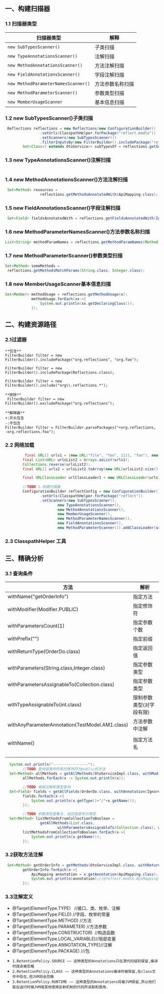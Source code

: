 ## 一、构建扫描器

### 1.1 扫描器类型

| 扫描器类型                               | 解释       |
| ----------------------------------- | -------- |
| `new SubTypesScanner()`             | 子类扫描     |
| `new TypeAnnotationsScanner() `     | 注解扫描     |
| `new MethodAnnotationsScanner()`    | 方法注解扫描   |
| `new FieldAnnotationsScanner()`     | 字段注解扫描   |
| `new MethodParameterNamesScanner()` | 方法参数名称扫描 |
| `new MethodParameterScanner()`      | 参数类型扫描   |
| `new MemberUsageScanner`            | 基本信息扫描   |



###  1.2 new SubTypesScanner()子类扫描

```java
 Reflections reflections = new Reflections(new ConfigurationBuilder()
                .setUrls(ClasspathHelper.forPackage("reflect.modle"))
                .setScanners(new SubTypesScanner())
                .filterInputsBy(new FilterBuilder().includePackage("reflect.modle")));
        Set<Class<? extends OtoService>> subTypesOf = reflections.getSubTypesOf(OtoService.class);
```



### 1.3 new TypeAnnotationsScanner()注解扫描

```

```

### 1.4 new MethodAnnotationsScanner()方法注解扫描

```java
 Set<Method> resources =
                reflections.getMethodsAnnotatedWith(ApiMapping.class);
```

### 1.5 new FieldAnnotationsScanner()字段注解扫描

```java
 Set<Field> fieldsAnnotatedWith = reflections.getFieldsAnnotatedWith(Ignore.class);
```



### 1.6 new MethodParameterNamesScanner()方法参数名称扫描

```java
List<String> methodParamNames = reflections.getMethodParamNames(Method method);
```



### 1.7 new MethodParameterScanner()参数类型扫描

```java
Set<Method> someMethods =
 reflections.getMethodsMatchParams(String.class, Integer.class);
```



### 1.8 new MemberUsageScanner基本信息扫描

```java
Set<Member> methodUsage = reflections.getMethodUsage(x);
            methodUsage.forEach(xx->{
                System.out.println(xx.getDeclaringClass());
            });
```



## 二、构建资源路径

### 2.1过滤器

```
**包含**
FilterBuilder filter = new FilterBuilder().includePackage("org.reflections", "org.foo");

FilterBuilder filter = new FilterBuilder().includePackage(Reflections.class);

FilterBuilder filter = new FilterBuilder().include("org\\.reflections.*");

**排除**
 FilterBuilder filter = new FilterBuilder().excludePackage("org.reflections");
 
**解释器**
+:开头包含
-:不包含
FilterBuilder filter = FilterBuilder.parsePackages("+org.reflections, -org.reflections.foo");
```

### 2.2 网络加载

```java
         final URL[] urls1 = {new URL("file", "foo", 1111, "foo"), new URL("file", "bar", 1111, "bar"),new URL("file", "baz", 1111, "baz")};
        final List<URL> urlsList2 = Arrays.asList(urls1);
        Collections.reverse(urlsList2);
        final URL[] urls2 = urlsList2.toArray(new URL[urlsList2.size()]);

        final URLClassLoader urlClassLoader1 = new URLClassLoader(urls1, null);
       
        //TODO 1.构建扫描器
        ConfigurationBuilder reflectConfig = new ConfigurationBuilder()
                .setUrls(ClasspathHelper.forPackage("reflect"))
                .setScanners(new SubTypesScanner(),
                        new TypeAnnotationsScanner(),
                        new MethodAnnotationsScanner(),
                        new MemberUsageScanner(),
                        new MethodParameterNamesScanner(),
                        new FieldAnnotationsScanner(),
                        new MethodParameterScanner()).addClassLoader(urlClassLoader1);

```

### 2.3 ClasspathHelper 工具





## 三、精确分析

### 3.1 查询条件

| 方法                                       | 解析            |
| ---------------------------------------- | ------------- |
| withName("getOrderInfo")                 | 指定方法          |
| withModifier(Modifier.PUBLIC)            | 指定修饰符         |
| withParametersCount(1)                   | 指定参数个数        |
| withPrefix("")                           | 指定前缀          |
| withReturnType(OrderDo.class)            | 指定返回值         |
| withParameters(String.class,Integer.class) | 指定参数类型        |
| withParametersAssignableTo(Collection.class) | 指定参数类型        |
| withTypeAssignableTo(int.class)          | 限制参数类型(对字段有限) |
| withAnyParameterAnnotation(TestModel.AM1.class) | 方法参数中注解       |
|                                          |               |
| withName()                               | 指定方法名         |
|                                          |               |
|                                          |               |
|                                          |               |

```java
  System.out.println("----------------");
        //TODO 查询该类中所有的修饰符为public的方法
  Set<Method> allMethods = getAllMethods(OtoServiceImpl.class, withModifier(Modifier.PUBLIC), withParameters(String.class, Integer.class));
        allMethods.forEach(x -> System.out.println(x));

        //TODO 根据注解和类型查询
  Set<Field> fields = getAllFields(OrderDo.class, withAnnotation(Ignore.class), withTypeAssignableTo(int.class));
        fields.forEach(x->{
            System.out.println(x.getType()+"/"+x.getName());
        });

        //TODO 参数类型是集合，返回值是布尔类型
  Set<Method> listMethodsFromCollectionToBoolean =
                getAllMethods(List.class,
                        withParametersAssignableTo(Collection.class), withReturnType(boolean.class));
        listMethodsFromCollectionToBoolean.forEach(x->{
            System.out.println(x.getName());
        });
```

### 3.2获取方法注解

```java
 Set<Method> getOrderInfo = getMethods(OtoServiceImpl.class, withReturnType(OrderDo.class), withName("getOrderInfo"));
        getOrderInfo.forEach(x->{
            ApiMapping annotation = x.getAnnotation(ApiMapping.class);
            System.out.println(annotation);//@reflect.modle.ApiMapping(value=orderInfo)
        });
```

### 3.3注解定义

[^Documented 注解]: Documented 注解表明这个注解应该被 javadoc工具记录. 默认情况下,javadoc是不包括注解的. 但如果声明注解时指定了 @Documented,则它会被 javadoc 之类的工具处理, 所以注解类型信息也会被包括在生成的文档中
[^Inherited 注解]: 它指明被注解的类会自动继承. 更具体地说,如果定义注解时使用了 @Inherited 标记,然后用定义的注解来标注另一个父类, 父类又有一个子类(subclass),则父类的所有属性将被继承到它的子类中
[^Target注解]: 注解的作用目标

- @Target(ElementType.TYPE)   //接口、类、枚举、注解
- @Target(ElementType.FIELD) //字段、枚举的常量
- @Target(ElementType.METHOD) //方法
- @Target(ElementType.PARAMETER) //方法参数
- @Target(ElementType.CONSTRUCTOR)  //构造函数
- @Target(ElementType.LOCAL_VARIABLE)//局部变量
- @Target(ElementType.ANNOTATION_TYPE)//注解
- @Target(ElementType.PACKAGE) ///包   

[^Retention注解]: Retention(保留)注解说明,这种类型的注解会被保留到那个阶段

- `1.RetentionPolicy.SOURCE —— 这种类型的Annotations只在源代码级别保留,编译时就会被忽略`
- `2.RetentionPolicy.CLASS —— 这种类型的Annotations编译时被保留,在class文件中存在,但JVM将会忽略`
- `3.RetentionPolicy.RUNTIME —— 这种类型的Annotations将被JVM保留,所以他们能在运行时被JVM或其他使用反射机制的代码所读取和使用.`